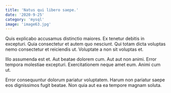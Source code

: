 ```yaml
---
title: 'Natus qui libero saepe.'
date: '2020-9-25'
category: 'mysql'
image: 'image63.jpg'
---
```


Quis explicabo accusamus distinctio maiores. Ex tenetur debitis in excepturi. Quia consectetur et autem quo nesciunt. Qui totam dicta voluptas nemo consectetur et reiciendis ut. Voluptate a non sit voluptas et.
 Illo assumenda est et. Aut beatae dolorem cum. Aut aut non animi. Error tempora molestiae excepturi. Exercitationem neque amet eum. Animi cum ut.
 Error consequuntur dolorum pariatur voluptatem. Harum non pariatur saepe eos dignissimos fugit beatae. Non quia aut ea ea tempore magnam soluta.
